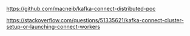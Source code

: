 https://github.com/macneib/kafka-connect-distributed-poc

https://stackoverflow.com/questions/51335621/kafka-connect-cluster-setup-or-launching-connect-workers